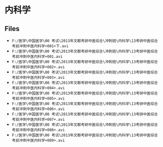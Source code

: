 # 内科学

## Files

- `F:/医学\中国医学\00 考试\2013年文都考研中医综合\冲刺班\内科学\13考研中医综合考前冲刺中医内科学+001+下.avi`
- `F:/医学\中国医学\00 考试\2013年文都考研中医综合\冲刺班\内科学\13考研中医综合考前冲刺中医内科学+001.avi`
- `F:/医学\中国医学\00 考试\2013年文都考研中医综合\冲刺班\内科学\13考研中医综合考前冲刺中医内科学+002+.avi`
- `F:/医学\中国医学\00 考试\2013年文都考研中医综合\冲刺班\内科学\13考研中医综合考前冲刺中医内科学+003+.avi`
- `F:/医学\中国医学\00 考试\2013年文都考研中医综合\冲刺班\内科学\13考研中医综合考前冲刺中医内科学+004+.avi`
- `F:/医学\中国医学\00 考试\2013年文都考研中医综合\冲刺班\内科学\13考研中医综合考前冲刺中医内科学+005+.avi`
- `F:/医学\中国医学\00 考试\2013年文都考研中医综合\冲刺班\内科学\13考研中医综合考前冲刺中医内科学+006+.avi`
- `F:/医学\中国医学\00 考试\2013年文都考研中医综合\冲刺班\内科学\13考研中医综合考前冲刺中医内科学+007+.avi`
- `F:/医学\中国医学\00 考试\2013年文都考研中医综合\冲刺班\内科学\13考研中医综合考前冲刺中医内科学+008+.avi`
- `F:/医学\中国医学\00 考试\2013年文都考研中医综合\冲刺班\内科学\13考研中医综合考前冲刺中医内科学+009+.avi`

